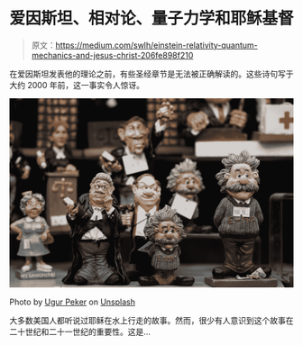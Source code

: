 # 爱因斯坦、相对论、量子力学和耶稣基督

> 原文：<https://medium.com/swlh/einstein-relativity-quantum-mechanics-and-jesus-christ-206fe898f210>

在爱因斯坦发表他的理论之前，有些圣经章节是无法被正确解读的。这些诗句写于大约 2000 年前，这一事实令人惊讶。

![](img/ec12017324aebec994c45c7c3ca24cf5.png)

Photo by [Ugur Peker](https://unsplash.com/@ugurpeker?utm_source=medium&utm_medium=referral) on [Unsplash](https://unsplash.com?utm_source=medium&utm_medium=referral)

大多数美国人都听说过耶稣在水上行走的故事。然而，很少有人意识到这个故事在二十世纪和二十一世纪的重要性。这是…